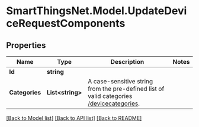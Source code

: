 # SmartThingsNet.Model.UpdateDeviceRequestComponents
## Properties

Name | Type | Description | Notes
------------ | ------------- | ------------- | -------------
**Id** | **string** |  | 
**Categories** | **List&lt;string&gt;** | A case-sensitive string from the pre-defined list of valid categories [/devicecategories](#/operation/listCategories). | 

[[Back to Model list]](../README.md#documentation-for-models) [[Back to API list]](../README.md#documentation-for-api-endpoints) [[Back to README]](../README.md)

